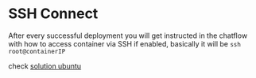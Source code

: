# SSH Connect

After every successful deployment you will get instructed in the chatflow with how to access container via SSH if enabled, basically it will be `ssh root@containerIP`

check [solution ubuntu](solution_ubuntu.md)
